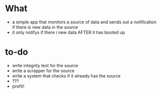 # What
- a simple app that monitors a source of data and sends out a notification if there is new data in the source
- it only notifys if there i new data AFTER it has booted up

# to-do
- write integrity test for the source
- write a scrapper for the source
- write a system that checks if it already has the source
- ???
- profit!
